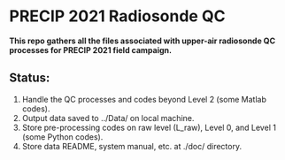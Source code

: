 # PRECIP 2021 Radiosonde QC

**This repo gathers all the files associated with upper-air radiosonde QC processes for PRECIP 2021 field campaign.**

## Status:

1. Handle the QC processes and codes beyond Level 2 (some Matlab codes).
2. Output data saved to ../Data/ on local machine.
3. Store pre-processing codes on raw level (L_raw), Level 0, and Level 1 (some Python codes).
4. Store data README, system manual, etc. at ./doc/ directory.
